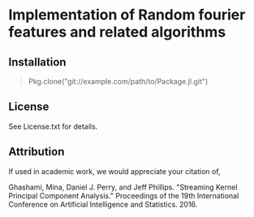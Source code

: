 # Implementation of Random fourier features and related algorithms

## Installation
> Pkg.clone("git://example.com/path/to/Package.jl.git")

## License
See License.txt for details.

## Attribution
If used in academic work, we would appreciate your citation of,

Ghashami, Mina, Daniel J. Perry, and Jeff Phillips. "Streaming Kernel Principal Component Analysis." Proceedings of the 19th International Conference on Artificial Intelligence and Statistics. 2016.
